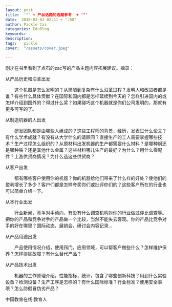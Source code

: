 ```yaml
---
layout: post  
title:  '"' + 产品话题的选题参考  + '"'
date:  2010-03-03 02:41 + ":00" 
author: Pickle Cai  
categories: EduBlog  
keywords: 
description:   
tags:	pickle   
cover:  "/assets/cover.jpeg"  

---  
```

    
刚才在书里看到了点石的zac写的产品主题内容拓展建议。摘录：





从产品历史和沿革出发

　　这个机器是怎么发明的？从简陋到复杂有什么沿革过程？发明人和改进者都是谁？有些什么具体贡献？在国际和国内都是怎样延续到今天的？怎样引进国内的或怎样介绍到国外的？得过什么奖？如果碰巧这个机器就是你们公司发明的，那就有更多可写的了。





从制造机器的人出发

　　研发团队都是由哪些人组成的？这些工程师的背景，经历，发表过什么论文？有什么学术成就？有没有从大学什么的请顾问？直接生产的工人需要掌握哪些技术？生产过程怎么组织的？从原材料出发机器的生产都需要什么材料？是哪种钢还是哪种铁？还是其他什么金属？这些材料哪儿生产的最好？为什么？用什么零配件？上游供货商情况？为什么选这些供货商？





从客户出发

　　都有哪些客户使用你的机器？你的机器给他们带来了什么样的好处？使他们的盈利增长了多少？客户们都是怎样夸奖你们或批评你们的？这些客户所在的行业也可以简单介绍一下。





从本行业出发

　　行业新闻，竞争对手动向，有没有什么调查机构对你的行业做过评比调查等。把你的产品和竞争对手的产品做一个比较，当然不能失去客观。你的产品比竞争对手的好在哪里？国际动态，展销会，研讨会内容记录…





从产品用途出发

　　产品使用情况介绍，使用窍门，应用领域，可以帮客户做些什么？怎样维护保养？怎样排除故障？有什么替代产品？





从产品技术出发

　　机器的工作原理介绍，性能指标，统计，包含了哪些创新科技？用到什么实验设备？检测设备？生产工序是怎样的？有什么国际标准？行业标准？使用安全事项？怎么防假冒伪劣产品？



		    
 中国教育在线·教育人

